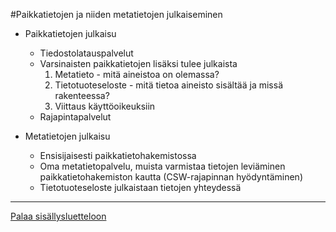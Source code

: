 #Paikkatietojen ja niiden metatietojen julkaiseminen

* Paikkatietojen julkaisu 
  - Tiedostolatauspalvelut
  - Varsinaisten paikkatietojen lisäksi tulee julkaista
    1. Metatieto - mitä aineistoa on olemassa?
    2. Tietotuoteseloste - mitä tietoa aineisto sisältää ja missä rakenteessa?
    3. Viittaus käyttöoikeuksiin
  - Rajapintapalvelut

* Metatietojen julkaisu
  - Ensisijaisesti paikkatietohakemistossa
  - Oma metatietopalvelu, muista varmistaa tietojen leviäminen paikkatietohakemiston kautta (CSW-rajapinnan hyödyntäminen)
  - Tietotuoteseloste julkaistaan tietojen yhteydessä

-----
[Palaa sisällysluetteloon](Sisällysluettelo.md)
